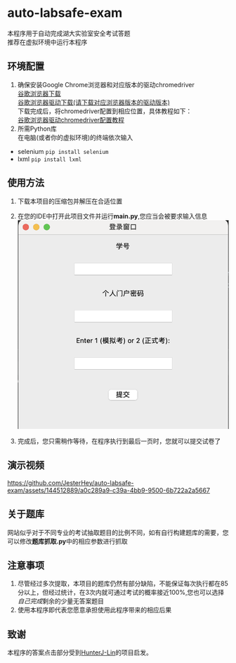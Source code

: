 # auto-labsafe-exam 
本程序用于自动完成湖大实验室安全考试答题  
推荐在虚拟环境中运行本程序  
## 环境配置  
1. 确保安装Google Chrome浏览器和对应版本的驱动chromedriver  
   [谷歌浏览器下载](https://www.google.com/intl/zh-CN/chrome/)  
   [谷歌浏览器驱动下载(请下载对应浏览器版本的驱动版本)](https://googlechromelabs.github.io/chrome-for-testing/)  
   下载完成后，将chromedriver配置到相应位置，具体教程如下：  
   [谷歌浏览器驱动chromedriver配置教程](https://www.cnblogs.com/lfri/p/10542797.html)
2. 所需Python库  
   在电脑(或者你的虚拟环境)的终端依次输入  
  * selenium `pip install selenium`
  * lxml `pip install lxml`

## 使用方法
1. 下载本项目的压缩包并解压在合适位置
2. 在您的IDE中打开此项目文件并运行**main.py**,您应当会被要求输入信息
 ![输入示意图](https://github.com/JesterHey/img_file/blob/main/%E6%88%AA%E5%B1%8F2023-10-25%2016.46.18.png)
   
4. 完成后，您只需稍作等待，在程序执行到最后一页时，您就可以提交试卷了
## 演示视频  



https://github.com/JesterHey/auto-labsafe-exam/assets/144512889/a0c289a9-c39a-4bb9-9500-6b722a2a5667



## 关于题库
网站似乎对于不同专业的考试抽取题目的比例不同，如有自行构建题库的需要，您可以修改**题库抓取.py**中的相应参数进行抓取  

## 注意事项  
1. 尽管经过多次提取，本项目的题库仍然有部分缺陷，不能保证每次执行都在85分以上，但经过统计，在3次内就可通过考试的概率接近100%,您也可以选择*自己完成*剩余的少量无答案题目  
2. 使用本程序即代表您愿意承担使用此程序带来的相应后果

## 致谢  
本程序的答案点击部分受到[HunterJ-Lin](https://github.com/HunterJ-Lin/AutoAnswer2XMU)的项目启发。
